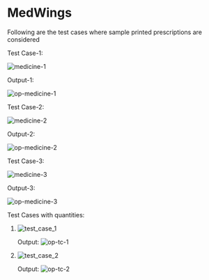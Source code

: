 # MedWings

Following are the test cases where sample printed prescriptions are considered

Test Case-1:

![medicine-1](https://github.com/ishaan-shukla10/MedWings/assets/106727665/312f6011-be0a-41e9-bbfe-290d67956566)


Output-1:

![op-medicine-1](https://github.com/ishaan-shukla10/MedWings/assets/106727665/700bc947-cfa0-4a46-9bfa-74c2e2f4daf4)


Test Case-2:

![medicine-2](https://github.com/ishaan-shukla10/MedWings/assets/106727665/5f2f8769-1bca-4d8e-90b3-431a0ad32e99)


Output-2:

![op-medicine-2](https://github.com/ishaan-shukla10/MedWings/assets/106727665/10fabf35-942e-4612-a963-e6d3f1583801)


Test Case-3:

![medicine-3](https://github.com/ishaan-shukla10/MedWings/assets/106727665/2389eabd-1983-421d-b930-c7568c696bb7)


Output-3:

![op-medicine-3](https://github.com/ishaan-shukla10/MedWings/assets/106727665/81c33766-f6dd-4d52-9e23-00582d606ffb)

Test Cases with quantities:

1)
    ![test_case_1](https://github.com/ishaan-shukla10/MedWings/assets/106727665/8c46f6b7-1268-4beb-84f2-3cd69221e2b3)

   Output:
   ![op-tc-1](https://github.com/ishaan-shukla10/MedWings/assets/106727665/124682cf-febf-4875-93aa-941b81fdd1f5)

2) 
    ![test_case_2](https://github.com/ishaan-shukla10/MedWings/assets/106727665/2c095ac0-118c-4141-abef-2533eea7c4f3)

   Output:
   ![op-tc-2](https://github.com/ishaan-shukla10/MedWings/assets/106727665/f4121a2f-9905-4006-a8fe-866089467620)


